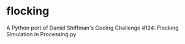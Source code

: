 # flocking
A Python port of Daniel Shiffman's Coding Challenge #124: Flocking Simulation in Processing.py
